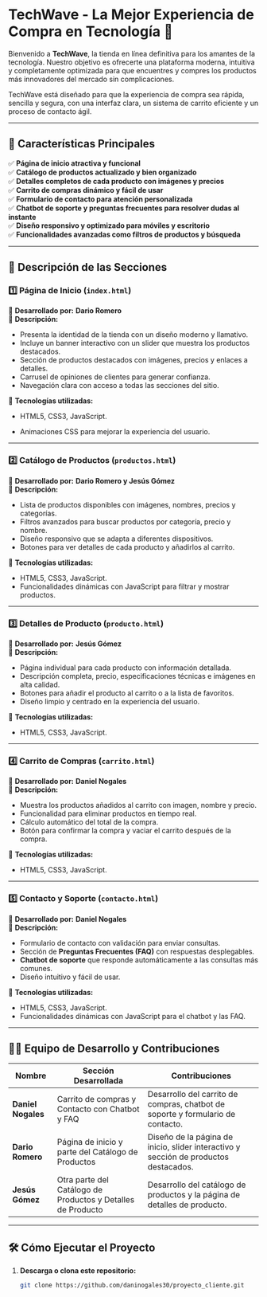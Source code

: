 # TechWave - La Mejor Experiencia de Compra en Tecnología 🚀

Bienvenido a **TechWave**, la tienda en línea definitiva para los amantes de la tecnología. Nuestro objetivo es ofrecerte una plataforma moderna, intuitiva y completamente optimizada para que encuentres y compres los productos más innovadores del mercado sin complicaciones.  

TechWave está diseñado para que la experiencia de compra sea rápida, sencilla y segura, con una interfaz clara, un sistema de carrito eficiente y un proceso de contacto ágil.  

---

## 🌟 Características Principales

✅ **Página de inicio atractiva y funcional**  
✅ **Catálogo de productos actualizado y bien organizado**  
✅ **Detalles completos de cada producto con imágenes y precios**  
✅ **Carrito de compras dinámico y fácil de usar**  
✅ **Formulario de contacto para atención personalizada**  
✅ **Chatbot de soporte y preguntas frecuentes para resolver dudas al instante**  
✅ **Diseño responsivo y optimizado para móviles y escritorio**  
✅ **Funcionalidades avanzadas como filtros de productos y búsqueda**  

---

## 📌 Descripción de las Secciones

### 1️⃣ Página de Inicio (`index.html`)  
🔹 **Desarrollado por:** **Dario Romero**  
🔹 **Descripción:**  
   - Presenta la identidad de la tienda con un diseño moderno y llamativo.  
   - Incluye un banner interactivo con un slider que muestra los productos destacados.  
   - Sección de productos destacados con imágenes, precios y enlaces a detalles.  
   - Carrusel de opiniones de clientes para generar confianza.  
   - Navegación clara con acceso a todas las secciones del sitio.  

🔹 **Tecnologías utilizadas:**  
   - HTML5, CSS3, JavaScript.  

   - Animaciones CSS para mejorar la experiencia del usuario.  

---

### 2️⃣ Catálogo de Productos (`productos.html`)  
🔹 **Desarrollado por:** **Dario Romero y Jesús Gómez**  
🔹 **Descripción:**  
   - Lista de productos disponibles con imágenes, nombres, precios y categorías.  
   - Filtros avanzados para buscar productos por categoría, precio y nombre.  
   - Diseño responsivo que se adapta a diferentes dispositivos.  
   - Botones para ver detalles de cada producto y añadirlos al carrito.  

🔹 **Tecnologías utilizadas:**  
   - HTML5, CSS3, JavaScript.  
   - Funcionalidades dinámicas con JavaScript para filtrar y mostrar productos.  

---

### 3️⃣ Detalles de Producto (`producto.html`)  
🔹 **Desarrollado por:** **Jesús Gómez**  
🔹 **Descripción:**  
   - Página individual para cada producto con información detallada.  
   - Descripción completa, precio, especificaciones técnicas e imágenes en alta calidad.  
   - Botones para añadir el producto al carrito o a la lista de favoritos.  
   - Diseño limpio y centrado en la experiencia del usuario.  

🔹 **Tecnologías utilizadas:**  
   - HTML5, CSS3, JavaScript.   

---

### 4️⃣ Carrito de Compras (`carrito.html`)  
🔹 **Desarrollado por:** **Daniel Nogales**  
🔹 **Descripción:**  
   - Muestra los productos añadidos al carrito con imagen, nombre y precio.  
   - Funcionalidad para eliminar productos en tiempo real.  
   - Cálculo automático del total de la compra.  
   - Botón para confirmar la compra y vaciar el carrito después de la compra.  

🔹 **Tecnologías utilizadas:**  
   - HTML5, CSS3, JavaScript.  

---

### 5️⃣ Contacto y Soporte (`contacto.html`)  
🔹 **Desarrollado por:** **Daniel Nogales**  
🔹 **Descripción:**  
   - Formulario de contacto con validación para enviar consultas.  
   - Sección de **Preguntas Frecuentes (FAQ)** con respuestas desplegables.  
   - **Chatbot de soporte** que responde automáticamente a las consultas más comunes.  
   - Diseño intuitivo y fácil de usar.  

🔹 **Tecnologías utilizadas:**  
   - HTML5, CSS3, JavaScript.  
   - Funcionalidades dinámicas con JavaScript para el chatbot y las FAQ.  

---

## 👨‍💻 Equipo de Desarrollo y Contribuciones

| **Nombre**         | **Sección Desarrollada**                          | **Contribuciones**                                                                 |
|--------------------|------------------------------------------------|-----------------------------------------------------------------------------------|
| **Daniel Nogales** | Carrito de compras y Contacto con Chatbot y FAQ | Desarrollo del carrito de compras, chatbot de soporte y formulario de contacto.   |
| **Dario Romero**   | Página de inicio y parte del Catálogo de Productos | Diseño de la página de inicio, slider interactivo y sección de productos destacados. |
| **Jesús Gómez**    | Otra parte del Catálogo de Productos y Detalles de Producto | Desarrollo del catálogo de productos y la página de detalles de producto.          |

---

## 🛠️ Cómo Ejecutar el Proyecto

1. **Descarga o clona este repositorio:**  
   ```sh
   git clone https://github.com/daninogales30/proyecto_cliente.git